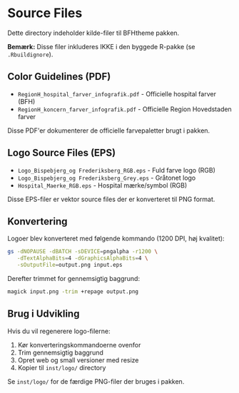 # Source Files

Dette directory indeholder kilde-filer til BFHtheme pakken.

**Bemærk:** Disse filer inkluderes IKKE i den byggede R-pakke (se `.Rbuildignore`).

## Color Guidelines (PDF)

- `RegionH_hospital_farver_infografik.pdf` - Officielle hospital farver (BFH)
- `RegionH_koncern_farver_infografik.pdf` - Officielle Region Hovedstaden farver

Disse PDF'er dokumenterer de officielle farvepaletter brugt i pakken.

## Logo Source Files (EPS)

- `Logo_Bispebjerg_og Frederiksberg_RGB.eps` - Fuld farve logo (RGB)
- `Logo_Bispebjerg_og Frederiksberg_Grey.eps` - Gråtonet logo
- `Hospital_Maerke_RGB.eps` - Hospital mærke/symbol (RGB)

Disse EPS-filer er vektor source files der er konverteret til PNG format.

## Konvertering

Logoer blev konverteret med følgende kommando (1200 DPI, høj kvalitet):

```bash
gs -dNOPAUSE -dBATCH -sDEVICE=pngalpha -r1200 \
   -dTextAlphaBits=4 -dGraphicsAlphaBits=4 \
   -sOutputFile=output.png input.eps
```

Derefter trimmet for gennemsigtig baggrund:

```bash
magick input.png -trim +repage output.png
```

## Brug i Udvikling

Hvis du vil regenerere logo-filerne:

1. Kør konverteringskommandoerne ovenfor
2. Trim gennemsigtig baggrund
3. Opret web og small versioner med resize
4. Kopier til `inst/logo/` directory

Se `inst/logo/` for de færdige PNG-filer der bruges i pakken.
